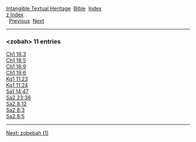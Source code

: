 [Intangible Textual Heritage](../../index)  [Bible](../index) 
[Index](index)   
[z Index](_z_)  
  [Previous](c12831)  [Next](c12833) 

------------------------------------------------------------------------

### &lt;zobah&gt; 11 entries

[Ch1 18:3](../kjv/ch1018.htm#003)  
[Ch1 18:5](../kjv/ch1018.htm#005)  
[Ch1 18:9](../kjv/ch1018.htm#009)  
[Ch1 19:6](../kjv/ch1019.htm#006)  
[Kg1 11:23](../kjv/kg1011.htm#023)  
[Kg1 11:24](../kjv/kg1011.htm#024)  
[Sa1 14:47](../kjv/sa1014.htm#047)  
[Sa2 23:36](../kjv/sa2023.htm#036)  
[Sa2 8:12](../kjv/sa2008.htm#012)  
[Sa2 8:3](../kjv/sa2008.htm#003)  
[Sa2 8:5](../kjv/sa2008.htm#005)  

------------------------------------------------------------------------

[Next: zobebah (1)](c12833)
